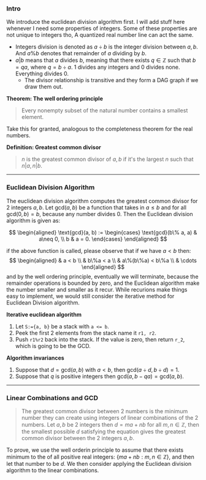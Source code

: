 ### **Intro**

We introduce the euclidean division algorithm first. I will add stuff here whenever I need some properties of integers. Some of these properties are not unique to integers tho, A quantized real number line can act the same. 

* Integers division is denoted as $a\div b$ is the integer division between $a, b$. And $a\% b$ denotes that remainder of $a$ dividing by $b$. 
* $a|b$ means that $a$ divides $b$, meaning that there exists $q\in \mathbb Z$ such that $b = qa$, where $q = b\div a$. $1$ divides any integers and $0$ divides none. Everything divides $0$. 
  * The divisor relationship is transitive and they form a DAG graph if we draw them out. 


**Theorem: The well ordering principle**
> Every nonempty subset of the natural number contains a smallest element. 

Take this for granted, analogous to the completeness theorem for the real numbers. 

**Definition: Greatest common divisor**

> $n$ is the greatest common divisor of $a, b$ if it's the largest $n$ such that $n|a, n|b$. 

---
### **Euclidean Division Algorithm**

The euclidean division algorithm computes the greatest common divisor for 2 integers $a, b$. Let $\text{gcd}(a, b)$ be a function that takes in $a \le b$ and for all $\text{gcd}(0, b) = b$, because any number divides $0$. Then the Euclidean division algorithm is given as: 

$$
\begin{aligned}
    \text{gcd}(a, b) := \begin{cases}
        \text{gcd}(b\% a, a) & a\neq 0, 
        \\
        b       & a = 0.
    \end{cases}
\end{aligned}
$$

if the above function is called, please observe that if we have $a < b$ then: 
$$
\begin{aligned}
    & a < b
    \\
    & b\%a < a
    \\
    & a\%(b\%a) < b\%a
    \\
    & \cdots 
\end{aligned}
$$
and by the well ordering principle, eventually we will terminate, because the remainder operations is bounded by zero, and the Euclidean algorithm make the number smaller and smaller as it recur. While recurions make things easy to implement, we would still consider the iterative method for Euclidean Division algorithm. 

**Iterative euclidean algorithm**

1. Let `S:={a, b}` be a stack with `a <= b`. 
2. Peek the first 2 elements from the stack name it `r1, r2`. 
3. Push `r1%r2` back into the stack. If the value is zero, then return `r_2`, which is going to be the GCD. 

**Algorithm invariances**

1. Suppose that $d = \text{gcd}(a, b)$ with $a < b$, then $\text{gcd}(a\div d, b\div d) = 1$.
2. Suppose that $q$ is positive integers then $\text{gcd}(a, b - qa) = \text{gcd}(a, b)$. 

---
### **Linear Combinations and GCD**

> The greatest common divisor between 2 numbers is the minimum number they can create using integers of linear combinations of the 2 numbers. Let $a, b$ be 2 integers then $d = ma + nb$ for all $m, n \in \mathbb Z$, then the smallest possible $d$ satisfying the equation gives the greatest common divisor between the 2 integers $a, b$. 

To prove, we use the well orderin principle to assume that there exists minimum to the of all positive real integers: $\{ma + n b: m, n \in \mathbb Z\}$, and then let that number to be $d$. We then consider applying the Euclidean division algorithm to the linear combinations. 


